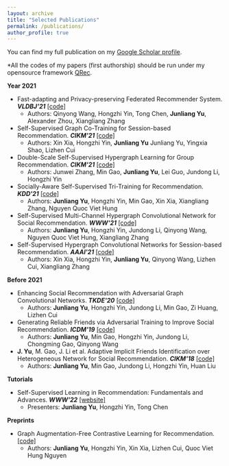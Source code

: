 ```yaml
---
layout: archive
title: "Selected Publications"
permalink: /publications/
author_profile: true
---
```


You can find my full publication on my [Google Scholar profile](https://scholar.google.com/citations?user=JGuWOUIAAAAJ&hl=EN&oi=ao).

\*All the codes of my papers (first authorship) should be run under my opensource framework [QRec](https://github.com/Coder-Yu/QRec). 

<b>Year 2021</b>
+ Fast-adapting and Privacy-preserving Federated Recommender System. <i><b>VLDBJ'21</b></i> [[code]]()
  + Authors: Qinyong Wang, Hongzhi Yin, Tong Chen, <b>Junliang Yu</b>, Alexander Zhou, Xiangliang Zhang 
+ Self-Supervised Graph Co-Training for Session-based Recommendation. <i><b>CIKM'21</b></i> [[code]](https://github.com/xiaxin1998/COTREC)
  + Authors: Xin Xia, Hongzhi Yin, <b>Junliang Yu</b> Junliang Yu, Yingxia Shao, Lizhen Cui
+ Double-Scale Self-Supervised Hypergraph Learning for Group Recommendation. <i><b>CIKM'21</b></i> [[code]](https://github.com/0411tony/HHGR)
  + Authors: Junwei Zhang, Min Gao, <b>Junliang Yu</b>, Lei Guo, Jundong Li, Hongzhi Yin
+ Socially-Aware Self-Supervised Tri-Training for Recommendation. <i><b>KDD'21</b></i> [[code]](https://github.com/Coder-Yu/QRec/blob/master/model/ranking/SEPT.py)
  + Authors: <b>Junliang Yu</b>, Hongzhi Yin, Min Gao, Xin Xia, Xiangliang Zhang, Nguyen Quoc Viet Hung
+ Self-Supervised Multi-Channel Hypergraph Convolutional Network for Social Recommendation. <i><b>WWW'21</b></i> [[code]](https://github.com/Coder-Yu/QRec/blob/master/model/ranking/MHCN.py)
  + Authors: <b>Junliang Yu</b>, Hongzhi Yin, Jundong Li, Qinyong Wang, Nguyen Quoc Viet Hung, Xiangliang Zhang
+ Self-Supervised Hypergraph Convolutional Networks for Session-based Recommendation. <i><b>AAAI'21</b></i> [[code]](https://github.com/xiaxin1998/DHCN)
  + Authors: Xin Xia, Hongzhi Yin, <b>Junliang Yu</b>, Qinyong Wang, Lizhen Cui, Xiangliang Zhang
  
<b>Before 2021</b>
+ Enhancing Social Recommendation with Adversarial Graph Convolutional Networks. <i><b>TKDE'20</b></i> [[code]](https://github.com/Coder-Yu/QRec/blob/master/model/ranking/ESRF.py)
  + Authors: <b>Junliang Yu</b>, Hongzhi Yin, Jundong Li, Min Gao, Zi Huang, Lizhen Cui
+ Generating Reliable Friends via Adversarial Training to Improve Social Recommendation. <i><b>ICDM'19</b></i> [[code]](https://github.com/Coder-Yu/QRec/blob/master/model/ranking/RSGAN.py)
  + Authors: <b>Junliang Yu</b>, Min Gao, Hongzhi Yin, Jundong Li, Chongming Gao, Qinyong Wang
+ <b>J. Yu</b>, M. Gao, J. Li et al. Adaptive Implicit Friends Identification over Heterogeneous Network for Social Recommendation. <i><b>CIKM'18</b></i> [[code]](https://github.com/Coder-Yu/QRec/blob/master/model/ranking/IF-BPR.py)
  + Authors: <b>Junliang Yu</b>, Min Gao, Jundong Li, Hongzhi Yin, Huan Liu
  
<b>Tutorials</b>
+ Self-Supervised Learning in Recommendation: Fundamentals and Advances. <i><b>WWW'22</b></i> [[website]](https://ssl-recsys.github.io/)
  + Presenters: <b>Junliang Yu</b>, Hongzhi Yin, Tong Chen
  
<b>Preprints</b>
+ Graph Augmentation-Free Contrastive Learning for Recommendation. [[code]](https://github.com/Coder-Yu/QRec/blob/master/model/ranking/GACL.py)
  + Authors: <b>Junliang Yu</b>, Hongzhi Yin, Xin Xia, Lizhen Cui, Quoc Viet Hung Nguyen
